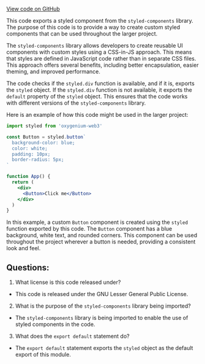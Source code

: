 [View code on GitHub](https://github.com/oxygenium-network/oxygenium-web3/packages/web3-react/src/styles/styled/index.ts)

This code exports a styled component from the `styled-components` library. The purpose of this code is to provide a way to create custom styled components that can be used throughout the larger project. 

The `styled-components` library allows developers to create reusable UI components with custom styles using a CSS-in-JS approach. This means that styles are defined in JavaScript code rather than in separate CSS files. This approach offers several benefits, including better encapsulation, easier theming, and improved performance.

The code checks if the `styled.div` function is available, and if it is, exports the `styled` object. If the `styled.div` function is not available, it exports the `default` property of the `styled` object. This ensures that the code works with different versions of the `styled-components` library.

Here is an example of how this code might be used in the larger project:

```jsx
import styled from 'oxygenium-web3'

const Button = styled.button`
  background-color: blue;
  color: white;
  padding: 10px;
  border-radius: 5px;
`

function App() {
  return (
    <div>
      <Button>Click me</Button>
    </div>
  )
}
```

In this example, a custom `Button` component is created using the `styled` function exported by this code. The `Button` component has a blue background, white text, and rounded corners. This component can be used throughout the project wherever a button is needed, providing a consistent look and feel.
## Questions: 
 1. What license is this code released under?
- This code is released under the GNU Lesser General Public License.

2. What is the purpose of the `styled-components` library being imported?
- The `styled-components` library is being imported to enable the use of styled components in the code.

3. What does the `export default` statement do?
- The `export default` statement exports the `styled` object as the default export of this module.